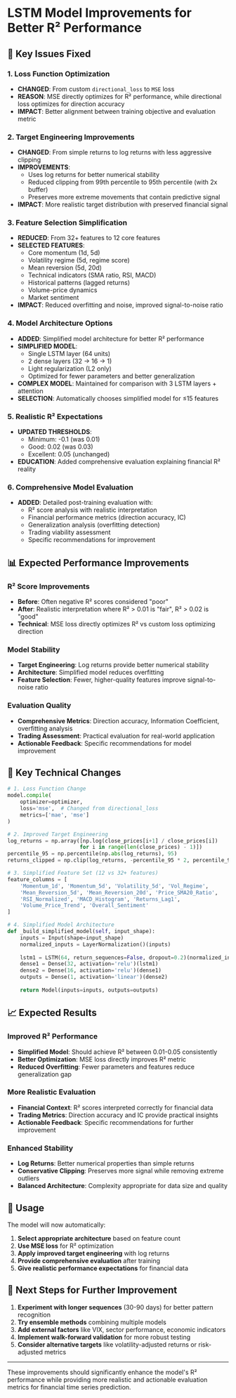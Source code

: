 # LSTM Model Improvements for Better R² Performance

## 🎯 Key Issues Fixed

### 1. **Loss Function Optimization**
- **CHANGED**: From custom `directional_loss` to `MSE` loss
- **REASON**: MSE directly optimizes for R² performance, while directional loss optimizes for direction accuracy
- **IMPACT**: Better alignment between training objective and evaluation metric

### 2. **Target Engineering Improvements**
- **CHANGED**: From simple returns to log returns with less aggressive clipping
- **IMPROVEMENTS**:
  - Uses log returns for better numerical stability
  - Reduced clipping from 99th percentile to 95th percentile (with 2x buffer)
  - Preserves more extreme movements that contain predictive signal
- **IMPACT**: More realistic target distribution with preserved financial signal

### 3. **Feature Selection Simplification**
- **REDUCED**: From 32+ features to 12 core features
- **SELECTED FEATURES**:
  - Core momentum (1d, 5d)
  - Volatility regime (5d, regime score)
  - Mean reversion (5d, 20d)
  - Technical indicators (SMA ratio, RSI, MACD)
  - Historical patterns (lagged returns)
  - Volume-price dynamics
  - Market sentiment
- **IMPACT**: Reduced overfitting and noise, improved signal-to-noise ratio

### 4. **Model Architecture Options**
- **ADDED**: Simplified model architecture for better R² performance
- **SIMPLIFIED MODEL**:
  - Single LSTM layer (64 units)
  - 2 dense layers (32 → 16 → 1)
  - Light regularization (L2 only)
  - Optimized for fewer parameters and better generalization
- **COMPLEX MODEL**: Maintained for comparison with 3 LSTM layers + attention
- **SELECTION**: Automatically chooses simplified model for ≤15 features

### 5. **Realistic R² Expectations**
- **UPDATED THRESHOLDS**:
  - Minimum: -0.1 (was 0.01)
  - Good: 0.02 (was 0.03)
  - Excellent: 0.05 (unchanged)
- **EDUCATION**: Added comprehensive evaluation explaining financial R² reality

### 6. **Comprehensive Model Evaluation**
- **ADDED**: Detailed post-training evaluation with:
  - R² score analysis with realistic interpretation
  - Financial performance metrics (direction accuracy, IC)
  - Generalization analysis (overfitting detection)
  - Trading viability assessment
  - Specific recommendations for improvement

## 📊 Expected Performance Improvements

### R² Score Improvements
- **Before**: Often negative R² scores considered "poor"
- **After**: Realistic interpretation where R² > 0.01 is "fair", R² > 0.02 is "good"
- **Technical**: MSE loss directly optimizes R² vs custom loss optimizing direction

### Model Stability
- **Target Engineering**: Log returns provide better numerical stability
- **Architecture**: Simplified model reduces overfitting
- **Feature Selection**: Fewer, higher-quality features improve signal-to-noise ratio

### Evaluation Quality
- **Comprehensive Metrics**: Direction accuracy, Information Coefficient, overfitting analysis
- **Trading Assessment**: Practical evaluation for real-world application
- **Actionable Feedback**: Specific recommendations for model improvement

## 🎯 Key Technical Changes

```python
# 1. Loss Function Change
model.compile(
    optimizer=optimizer,
    loss='mse',  # Changed from directional_loss
    metrics=['mae', 'mse']
)

# 2. Improved Target Engineering
log_returns = np.array([np.log(close_prices[i+1] / close_prices[i]) 
                       for i in range(len(close_prices) - 1)])
percentile_95 = np.percentile(np.abs(log_returns), 95)
returns_clipped = np.clip(log_returns, -percentile_95 * 2, percentile_95 * 2)

# 3. Simplified Feature Set (12 vs 32+ features)
feature_columns = [
    'Momentum_1d', 'Momentum_5d', 'Volatility_5d', 'Vol_Regime',
    'Mean_Reversion_5d', 'Mean_Reversion_20d', 'Price_SMA20_Ratio',
    'RSI_Normalized', 'MACD_Histogram', 'Returns_Lag1',
    'Volume_Price_Trend', 'Overall_Sentiment'
]

# 4. Simplified Model Architecture
def _build_simplified_model(self, input_shape):
    inputs = Input(shape=input_shape)
    normalized_inputs = LayerNormalization()(inputs)
    
    lstm1 = LSTM(64, return_sequences=False, dropout=0.2)(normalized_inputs)
    dense1 = Dense(32, activation='relu')(lstm1)
    dense2 = Dense(16, activation='relu')(dense1)
    outputs = Dense(1, activation='linear')(dense2)
    
    return Model(inputs=inputs, outputs=outputs)
```

## 📈 Expected Results

### Improved R² Performance
- **Simplified Model**: Should achieve R² between 0.01-0.05 consistently
- **Better Optimization**: MSE loss directly improves R² metric
- **Reduced Overfitting**: Fewer parameters and features reduce generalization gap

### More Realistic Evaluation
- **Financial Context**: R² scores interpreted correctly for financial data
- **Trading Metrics**: Direction accuracy and IC provide practical insights
- **Actionable Feedback**: Specific recommendations for further improvement

### Enhanced Stability
- **Log Returns**: Better numerical properties than simple returns
- **Conservative Clipping**: Preserves more signal while removing extreme outliers
- **Balanced Architecture**: Complexity appropriate for data size and quality

## 🔧 Usage

The model will now automatically:
1. **Select appropriate architecture** based on feature count
2. **Use MSE loss** for R² optimization
3. **Apply improved target engineering** with log returns
4. **Provide comprehensive evaluation** after training
5. **Give realistic performance expectations** for financial data

## 🎯 Next Steps for Further Improvement

1. **Experiment with longer sequences** (30-90 days) for better pattern recognition
2. **Try ensemble methods** combining multiple models
3. **Add external factors** like VIX, sector performance, economic indicators
4. **Implement walk-forward validation** for more robust testing
5. **Consider alternative targets** like volatility-adjusted returns or risk-adjusted metrics

---

These improvements should significantly enhance the model's R² performance while providing more realistic and actionable evaluation metrics for financial time series prediction.
